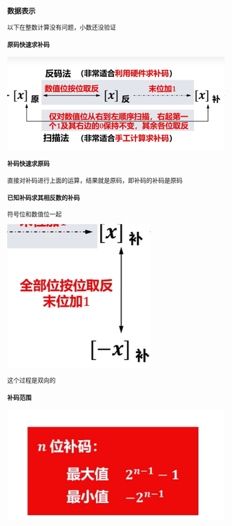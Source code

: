 ### 数据表示

以下在整数计算没有问题，小数还没验证

#### 原码快速求补码

![image-20250820195404585](../../typora-pic/image-20250820195404585.png)

#### 补码快速求原码

直接对补码进行上面的运算，结果就是原码，即补码的补码是原码



#### 已知补码求其相反数的补码

符号位和数值位一起

![image-20250820195626469](../../typora-pic/image-20250820195626469.png)

这个过程是双向的



#### 补码范围

![image-20250820203640850](../../typora-pic/image-20250820203640850.png)